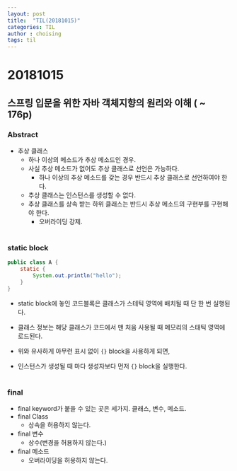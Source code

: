 ```yaml
---
layout: post
title:  "TIL(20181015)"
categories: TIL
author : choising
tags: til
---
```


# 20181015

## 스프링 입문을 위한 자바 객체지향의 원리와 이해 ( ~ 176p)

### Abstract

- 추상 클래스
    - 하나 이상의 메소드가 추상 메소드인 경우.
    - 사실 추상 메소드가 없어도 추상 클래스로 선언은 가능하다.
        - 하나 이상의 추상 메소드를 갖는 경우 반드시 추상 클래스로 선언하여야 한다.
    - 추상 클래스는 인스턴스를 생성할 수 없다.
    - 추상 클래스를 상속 받는 하위 클래스는 반드시 추상 메소드의 구현부를 구현해야 한다.
        - 오버라이딩 강제.
<br><br>

### static block

```java
public class A {
    static {
        System.out.println("hello");
    }
}
```

- static block에 놓인 코드블록은 클래스가 스테틱 영역에 배치될 때 단 한 번 실행된다.

- 클래스 정보는 해당 클래스가 코드에서 맨 처음 사용될 때 메모리의 스태틱 영역에 로드된다.

- 위와 유사하게 아무런 표시 없이 `{}` block을 사용하게 되면,
- 인스턴스가 생성될 때 마다 생성자보다 먼저 `{}` block을 실행한다.
<br><br>

### final

- final keyword가 붙을 수 있는 곳은 세가지. 클래스, 변수, 메소드.
- final Class
    - 상속을 허용하지 않는다.
- final 변수
    - 상수(변경을 허용하지 않는다.)
- final 메소드
    - 오버라이딩을 허용하지 않는다.
<br><br>



